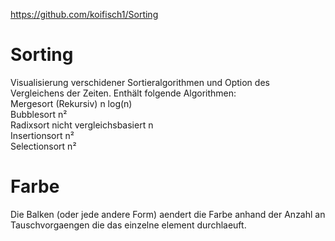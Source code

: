 https://github.com/koifisch1/Sorting

# Sorting
Visualisierung verschidener Sortieralgorithmen und Option des Vergleichens der Zeiten.
Enthält folgende Algorithmen:\
Mergesort (Rekursiv) n log(n)\
Bubblesort n²\
Radixsort nicht vergleichsbasiert n\
Insertionsort n²\
Selectionsort n²

# Farbe 
Die Balken (oder jede andere Form) aendert die Farbe anhand der Anzahl an Tauschvorgaengen die das einzelne element durchlaeuft.

